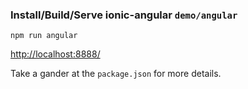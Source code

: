 
### Install/Build/Serve ionic-angular `demo/angular`

    npm run angular

[http://localhost:8888/](http://localhost:8888/)


Take a gander at the `package.json` for more details.
